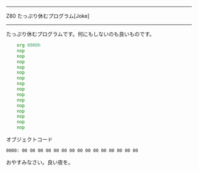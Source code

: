 


**************************************************


Z80 たっぷり休むプログラム[Joke]


**************************************************


たっぷり休むプログラムです。何にもしないのも良いものです。

```nop.asm
    org 0000h
    nop
    nop
    nop
    nop
    nop
    nop
    nop
    nop    
    nop
    nop
    nop
    nop
    nop
    nop
    nop
```

オブジェクトコード
```
0000: 00 00 00 00 00 00 00 00 00 00 00 00 00 00 00
```
おやすみなさい。良い夜を。
